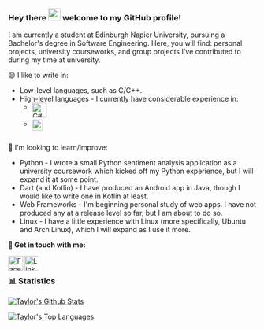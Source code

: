 ### Hey there <img src="https://media.giphy.com/media/hvRJCLFzcasrR4ia7z/giphy.gif" width="25px"> welcome to my GitHub profile!

I am currently a student at Edinburgh Napier University, pursuing a Bachelor's degree in Software Engineering. Here, you will find: personal projects, university courseworks, and group projects I've contributed to during my time at university.

😄 I like to write in:
* Low-level languages, such as C/C++.
* High-level languages - I currently have considerable experience in:
	* <img align="left" alt="C#" width="30px" src="https://upload.wikimedia.org/wikipedia/commons/7/7a/C_Sharp_logo.svg"/><br/><br/>
	* <img align="left" alt="C#" width="22px" src="https://upload.wikimedia.org/wikipedia/de/e/e1/Java-Logo.svg"/><br/><br/>

🤔 I'm looking to learn/improve:
* Python - I wrote a small Python sentiment analysis application as a university coursework which kicked off my Python experience, but I will expand it at some point.
* Dart (and Kotlin) - I have produced an Android app in Java, though I would like to write one in Kotlin at least.
* Web Frameworks - I'm beginning personal study of web apps. I have not produced any at a release level so far, but I am about to do so.
* Linux - I have a little experience with Linux (more specifically, Ubuntu and Arch Linux), which I will expand as I use it more.

__💬 Get in touch with me:__

[<img align="left" alt="Facebook" width="30px" src="https://cdn.jsdelivr.net/npm/simple-icons@v3/icons/facebook.svg"/>][facebook]
[<img align="left" alt="LinkedIn" width="30px" src="https://cdn.jsdelivr.net/npm/simple-icons@v3/icons/linkedin.svg"/>][linkedin]

[facebook]: https://www.facebook.com/taylorc1009
[linkedin]: https://www.linkedin.com/in/taylor-courtney-27a70019b
<br/>

### 📊 Statistics
[![Taylor's Github Stats](https://github-readme-stats.vercel.app/api?username=taylorc1009&show_icons=true&count_private=true&include_all_commits=true&theme=radical)](https://google.com)

[![Taylor's Top Languages](https://github-readme-stats.vercel.app/api/top-langs/?username=taylorc1009&layout=compact&line_height=50&theme=radical)](https://github.com/anuraghazra/github-readme-stats)

<!--
**taylorc1009/taylorc1009** is a ✨ _special_ ✨ repository because its `README.md` (this file) appears on your GitHub profile.

Here are some ideas to get you started:

- 🔭 I’m currently working on ...
- 🌱 I’m currently learning ...
- 👯 I’m looking to collaborate on ...
- 🤔 I’m looking for help with ...
- 💬 Ask me about ...
- 📫 How to reach me: ...
- 😄 Pronouns: ...
- ⚡ Fun fact: ...
-->

